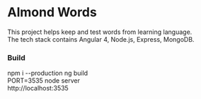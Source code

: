 # Almond Words  

This project helps keep and test words from learning language.  
The tech stack contains Angular 4, Node.js, Express, MongoDB.  

### Build  

npm i --production 
ng build  
PORT=3535 node server  
http://localhost:3535
